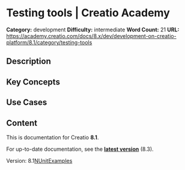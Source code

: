 # Testing tools | Creatio Academy

**Category:** development **Difficulty:** intermediate **Word Count:** 21
**URL:**
https://academy.creatio.com/docs/8.x/dev/development-on-creatio-platform/8.1/category/testing-tools

## Description

## Key Concepts

## Use Cases

## Content

This is documentation for Creatio **8.1**.

For up-to-date documentation, see the
**[latest version](/docs/8.x/dev/development-on-creatio-platform/category/testing-tools)**
(8.3).

Version:
8.1[NUnit](/docs/8.x/dev/development-on-creatio-platform/8.1/development-tools/testing/nunit)[Examples](/docs/8.x/dev/development-on-creatio-platform/8.1/testing-examples)
